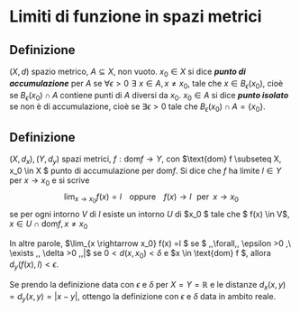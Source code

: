 # Limiti di funzione in spazi metrici

## Definizione
$(X,d)$ spazio metrico, $A \subseteq X$, non vuoto. $x_0 \in X$ si dice ***punto di accumulazione*** 
per $A$ se  $\forall \epsilon >0 \,\, \exists \,\, x \in A, x \neq x_0,$ tale che $x \in B_\epsilon(x_0)$,
 cioè se $B_\epsilon (x_0) \cap A$ contiene punti di $A$ diversi da $x_0$. $x_0 \in A$ si dice ***punto isolato*** se non è di accumulazione, cioè se $\exists \epsilon >0$ tale che $B_\epsilon (x_0) \cap A =\{x_0\}$.

## Definizione
$(X,d_x),(Y,d_y)$ spazi metrici, $f:\text{dom} f \rightarrow Y$, con $\text{dom} f \subseteq X, x_0 \in X $ punto di accumulazione per $\text{dom} f$. Si dice che $f$ ha limite $l \in Y$ per $x \rightarrow x_0$ e si scrive
$$
    \lim_{x \rightarrow x_0} f(x)=l \,\,\,\,\,\, \text{oppure} \,\,\,\,\,\, f(x) \rightarrow l \,\,\,\, \text{per} \,\,\, x \rightarrow x_0
$$
se per ogni intorno  $V$ di $l$  esiste un intorno $U$ di $x_0 $ tale che $ f(x) \in V$, $x \in U \cap \text{dom} f, x \neq x_0$

In altre parole, $\lim_{x \rightarrow x_0} f(x) =l $ se $ \,\,\forall\,\, \epsilon >0 \,\ \exists \,\, \delta >0 \,\,|$ se $0 < d(x,x_0) < \delta$ e $x \in \text{dom} f $, allora $d_y(f(x),l)<\epsilon$.

Se prendo la definizione data con $\epsilon$ e $\delta$ per $X=Y=\mathbb{R}$ e le distanze $d_x(x,y)=d_y(x,y)=|x-y|$, ottengo la definizione con $\epsilon$ e $\delta$ data in ambito reale.

